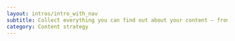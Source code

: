 ```yaml
---
layout: intros/intro_with_nav
subtitle: Collect everything you can find out about your content – from web pages and assets through to content types, content owners or subject experts, users and metadata.
category: Content strategy
---
```

